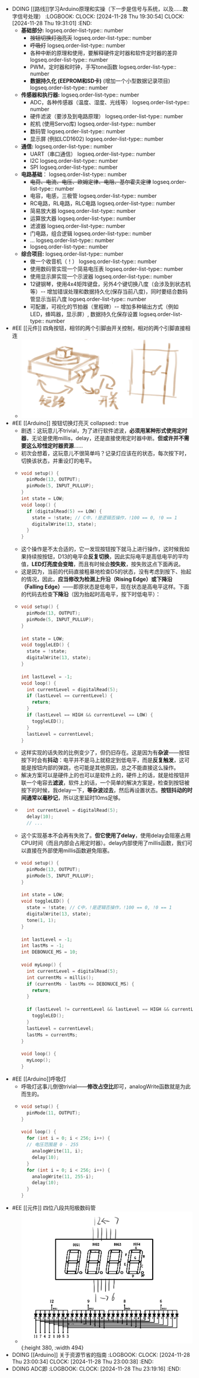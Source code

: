 - DOING [[路线]]学习Arduino原理和实操（下一步是信号与系统，以及……数字信号处理）
  :LOGBOOK:
  CLOCK: [2024-11-28 Thu 19:30:54]
  CLOCK: [2024-11-28 Thu 19:31:01]
  :END:
	- **基础部分:**
	  logseq.order-list-type:: number
		- ~~按钮切换灯泡亮灭~~
		  logseq.order-list-type:: number
		- ~~呼吸灯~~
		  logseq.order-list-type:: number
		- 各种中断的原理和使用，要解释硬件定时器和软件定时器的差异
		  logseq.order-list-type:: number
		- PWM，定时器和时钟，手写tone函数
		  logseq.order-list-type:: number
		- **数据持久化 (EEPROM和SD卡)** (增加一个小型数据记录项目)
		  logseq.order-list-type:: number
	- **传感器和执行器:**
	  logseq.order-list-type:: number
		- ADC，各种传感器（温度、湿度、光线等）
		  logseq.order-list-type:: number
		- 硬件滤波（要涉及到电路原理）
		  logseq.order-list-type:: number
		- 舵机 (使用Servo库)
		  logseq.order-list-type:: number
		- 数码管
		  logseq.order-list-type:: number
		- 显示屏 (例如LCD1602)
		  logseq.order-list-type:: number
	- **通信:**
	  logseq.order-list-type:: number
		- UART（串口通信）
		  logseq.order-list-type:: number
		- I2C
		  logseq.order-list-type:: number
		- SPI
		  logseq.order-list-type:: number
	- **电路基础**：
	  logseq.order-list-type:: number
		- ~~电荷、电流、电压、欧姆定律、电阻、基尔霍夫定律~~
		  logseq.order-list-type:: number
		- 电容，电感，三极管
		  logseq.order-list-type:: number
		- RC电路，RL电路，RLC电路
		  logseq.order-list-type:: number
		- 简易放大器
		  logseq.order-list-type:: number
		- 运算放大器
		  logseq.order-list-type:: number
		- 滤波器
		  logseq.order-list-type:: number
		- 门电路，组合逻辑
		  logseq.order-list-type:: number
		- ...
		  logseq.order-list-type:: number
		- logseq.order-list-type:: number
	- **综合项目:**
	  logseq.order-list-type:: number
		- 做一个收音机（！）
		  logseq.order-list-type:: number
		- 使用数码管实现一个简易电压表
		  logseq.order-list-type:: number
		- 使用显示屏实现一个示波器
		  logseq.order-list-type:: number
		- 12键钢琴，使用4x4矩阵键盘，另外4个键切换八度（会涉及到状态机等）-- 增加错误处理和数据持久化(保存当前八度)，同时要结合数码管显示当前八度
		  logseq.order-list-type:: number
		- 可配置，可视化的节拍器（里程碑）-- 增加多种输出方式（例如LED，蜂鸣器，显示屏）, 数据持久化保存设置
		  logseq.order-list-type:: number
- #EE [[元件]] 四角按钮，相邻的两个引脚由开关控制，相对的两个引脚直接相连
	- ![image.png](../assets/image_1732800391974_0.png)
- #EE [[Arduino]] 按钮切换灯亮灭
  collapsed:: true
	- 剧透：这玩意儿不trivial，为了进行软件滤波，**必须用某种形式使用定时器**，无论是使用millis，delay，还是直接使用定时器中断。**但或许并不需要这么珍惜定时器资源**……
	- 初次会想着，这玩意儿不很简单吗？记录灯应该在的状态，每次按下时，切换该状态，并重设灯的电平。
	- ```C
	  void setup() {
	    pinMode(13, OUTPUT);
	    pinMode(5, INPUT_PULLUP);
	  }
	  int state = LOW;
	  void loop() {
	    if (digitalRead(5) == LOW) {
	      state = !state; // C中，!是逻辑否操作，!100 == 0, !0 == 1
	      digitalWrite(13, state);
	    }
	  }
	  ```
	- 这个操作是不太合适的，它一发现按钮按下就马上进行操作，这时候我如果持续按按钮，D13的电平会**反复切换**，因此实际电平是高低电平的平均值，**LED灯亮度会变暗**，而且有时候会**按失败**，按失败这点下面再说。
	- 这是因为，当前的代码直接粗暴地检查D5的状态，没有考虑到按下、抬起的情况，因此，**应当修改为检测上升沿（Rising Edge）或下降沿（Falling Edge）**——即原状态是低电平，现在状态是高电平这样。下面的代码去检查**下降沿**（因为抬起时高电平，按下时低电平）：
	- ```C
	  void setup() {
	    pinMode(13, OUTPUT);
	    pinMode(5, INPUT_PULLUP);
	  }
	  
	  int state = LOW;
	  void toggleLED() {
	    state = !state;
	    digitalWrite(13, state);
	  }
	  
	  int lastLevel = -1;
	  void loop() {
	    int currentLevel = digitalRead(5);
	    if (lastLevel == currentLevel) {
	      return;
	    }
	    if (lastLevel == HIGH && currentLevel == LOW) {
	      toggleLED();
	    }
	    lastLevel = currentLevel;
	  }
	  
	  ```
	- 这样实现的话失败的比例变少了，但仍旧存在。这是因为有**杂波**——按钮按下时会有**抖动**：电平并不是马上就稳定到低电平，而是**反复触发**，这可能是按钮内部的弹跳，也可能是其他原因，总之不能直接这么操作。
	- 解决方案可以是硬件上的也可以是软件上的，硬件上的话，就是给按钮并联一个电容去**滤波**，软件上的话，一个简单的解决方案是，检查到按钮被按下的时候，我delay一下，**等杂波过去**，然后再设置状态。**按钮抖动的时间通常以毫秒记**，所以这里延时10ms足够。
	- ```C
	    int currentLevel = digitalRead(5);
	    delay(10);
	    // ...
	  ```
	- 这个实现基本不会再有失败了。**但它使用了delay**，使用delay会阻塞占用CPU时间（而且内部会占用定时器）。delay内部使用了millis函数，我们可以直接在外部使用millis函数避免阻塞。
	- ```C
	  void setup() {
	    pinMode(13, OUTPUT);
	    pinMode(5, INPUT_PULLUP);
	  }
	  
	  int state = LOW;
	  void toggleLED() {
	    state = !state; // C中，!是逻辑否操作，!100 == 0, !0 == 1
	    digitalWrite(13, state);
	    tone(1, 1);
	  }
	  
	  int lastLevel = -1;
	  int lastMs = -1;
	  int DEBONUCE_MS = 10;
	  
	  void myLoop() {
	    int currentLevel = digitalRead(5);
	    int currentMs = millis();
	    if (currentMs - lastMs <= DEBONUCE_MS) {
	      return;
	    }
	  
	    if (lastLevel != currentLevel && lastLevel == HIGH && currentLevel == LOW) {
	      toggleLED();
	    }
	    lastLevel = currentLevel;
	    lastMs = currentMs;
	  }
	  
	  void loop() {
	    myLoop();
	  }
	  ```
- #EE [[Arduino]]呼吸灯
	- 呼吸灯这事儿倒很trivial——**修改占空比**即可，analogWrite函数就是为此而生的。
	- ```C
	  void setup() {
	    pinMode(11, OUTPUT);
	  }
	  
	  void loop() {
	    for (int i = 0; i < 256; i++) {
	  	// 电压范围是 0 - 255
	      analogWrite(11, i);
	      delay(10);
	    }
	    for (int i = 0; i < 256; i++) {
	      analogWrite(11, 255-i);
	      delay(10);
	    }
	  }
	  ```
- #EE [[元件]] 四位八段共阳极数码管
	- ![image.png](../assets/image_1732808834315_0.png){:height 380, :width 494}
- DOING [[Arduino]] 关于资源节省的指南
  :LOGBOOK:
  CLOCK: [2024-11-28 Thu 23:00:34]
  CLOCK: [2024-11-28 Thu 23:00:38]
  :END:
- DOING ADC即
  :LOGBOOK:
  CLOCK: [2024-11-28 Thu 23:19:16]
  :END: